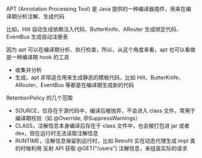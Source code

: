 
APT (Annotation Processing Tool) 是 Java 提供的一种编译器插件，用来在编译期分析注解、生成代码

比如，Hilt 自动生成依赖注入代码、ButterKnife、ARouter 生成绑定代码、EventBus 生成自动注册表

因为 apt 可以在编译期分析、执行检查，所以，从这个角度来看，apt 也可以看做是一种编译期 hook 的工具

- 收集并分析
- 生成，apt 非常适合用来生成静态的模板代码，比如 Hilt、ButterKnife、ARouter、EventBus 等都是在编译期生成新的代码

RetentionPolicy 的几个范围

- SOURCE，仅存在于源代码中，编译后被抛弃，不会进入 class 文件，常用于编译期校验（如 @Override, @SuppressWarnings）
- CLASS，注解信息本身编译后存在于 class 文件中，也会被打包进 jar 或者 dex，但在运行时无法读取注解信息
- RUNTIME，注解信息保留到运行时，比如 Retrofit 实在动态代理生成 impl 类的时候利用 反射 API 获取 @GET("/users") 注解信息，来组装实际的请求